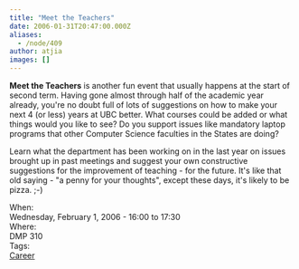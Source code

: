 ```yaml
---
title: "Meet the Teachers"
date: 2006-01-31T20:47:00.000Z
aliases:
  - /node/409
author: atjia
images: []
---
```


<div class="field field-name-body field-type-text-with-summary field-label-hidden"><div class="field-items"><div class="field-item even"><p><strong>Meet the Teachers</strong> is another fun event that usually happens at the start of second term.  Having gone almost through half of the academic year already, you&apos;re no doubt full of lots of suggestions on how to make your next 4 (or less) years at UBC better.  What courses could be added or what things would you like to see?  Do you support issues like mandatory laptop programs that other Computer Science faculties in the States are doing?</p>
<p>Learn what the department has been working on in the last year on issues brought up in past meetings and suggest your own constructive suggestions for the improvement of teaching - for the future.  It&apos;s like that old saying - &quot;a penny for your thoughts&quot;, except these days, it&apos;s likely to be pizza.  ;-)</p>
</div></div></div><div class="field field-name-field-dates field-type-datetime field-label-above"><div class="field-label">When:&#xA0;</div><div class="field-items"><div class="field-item even"><span class="date-display-single">Wednesday, February 1, 2006 - <span class="date-display-range"><span class="date-display-start">16:00</span> to <span class="date-display-end">17:30</span></span></span></div></div></div><div class="field field-name-field-location field-type-text field-label-above"><div class="field-label">Where:&#xA0;</div><div class="field-items"><div class="field-item even">DMP 310</div></div></div>    <footer>
    <div class="field field-name-field-tags field-type-taxonomy-term-reference field-label-above"><div class="field-label">Tags:&#xA0;</div><div class="field-items"><div class="field-item even"><a href="/career">Career</a></div></div></div>      </footer>
